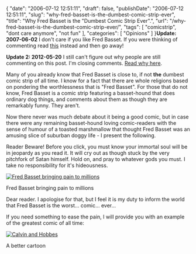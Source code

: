 {
    "date": "2006-07-12 12:51:11",
    "draft": false,
    "publishDate": "2006-07-12 12:51:11",
    "slug": "why-fred-basset-is-the-dumbest-comic-strip-ever",
    "title": "Why Fred Basset is the \"Dumbest Comic Strip Ever\".",
    "url": "\/why-fred-basset-is-the-dumbest-comic-strip-ever\/",
    "tags": [
        "comicstrip",
        "dont care anymore",
        "not fun"
    ],
    "categories": [
        "Opinions"
    ]
}**Update: 2007-06-02** I don't care if you like Fred Basset. If you were
thinking of commenting read [this](//the.geekorium.com.au/what-i-write/)
instead and then go away!

**Update 2: 2012-05-20** I still can't figure out why people are still
commenting on this post. I'm closing comments. [Read why
here](//the.geekorium.com.au/that-damn-basset-hound-again/).

Many of you already know that Fred Basset is close to, if not **the**
dumbest comic strip of all time. I know for a fact that there are whole
religions based on pondering the worthlessness that is "Fred Basset".
For those that do not know, Fred Basset is a comic strip featuring a
basset-hound that does ordinary dog things, and comments about them as
though they are remarkably funny. They aren't.

Now there never was much debate about it being a good comic, but in case
there were any remaining basset-hound loving comic-readers with the
sense of humour of a toasted marshmallow that thought Fred Basset was an
amusing slice of suburban doggy life - I present the following.

Reader Beware! Before you click, you must know your immortal soul will
be in jeopardy as you read it. It will cry out as though stuck by the
very pitchfork of Satan himself. Hold on, and pray to whatever gods you
must. I take no responsibility for it's hideousness.

[![Fred Basset bringing pain to
millions](//turbo.geekorium.com.au/wp-content/uploads/527066829_0b0afb1b22.jpg)](//turbo.geekorium.com.au/wp-content/uploads/527066829_0b0afb1b22.jpg)

Fred Basset bringing pain to millions

Dear reader. I apologise for that, but I feel it is my duty to inform
the world that Fred Basset is the worst... comic... ever...

If you need something to ease the pain, I will provide you with an
example of the greatest comic of all time:

[![Calvin and
Hobbes](//turbo.geekorium.com.au/wp-content/uploads/526976548_08de98b96d.jpg)](//turbo.geekorium.com.au/wp-content/uploads/526976548_08de98b96d.jpg)

A better cartoon